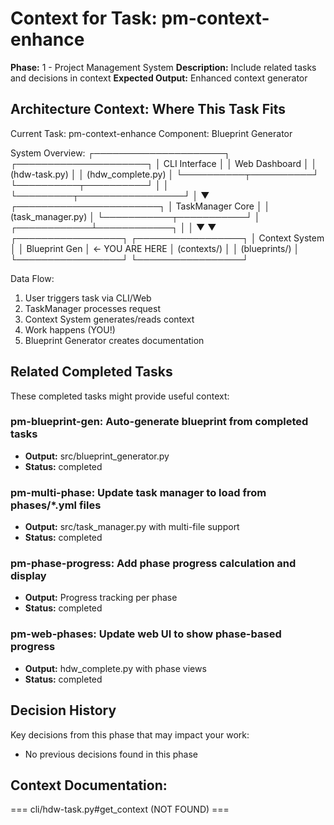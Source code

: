 # Context for Task: pm-context-enhance

**Phase:** 1 - Project Management System
**Description:** Include related tasks and decisions in context
**Expected Output:** Enhanced context generator


## Architecture Context: Where This Task Fits

Current Task: pm-context-enhance
Component: Blueprint Generator

System Overview:
┌─────────────────────┐     ┌─────────────────────┐
│   CLI Interface     │     │   Web Dashboard     │
│  (hdw-task.py)     │     │  (hdw_complete.py)  │
└──────────┬──────────┘     └──────────┬──────────┘
           │                           │
           └─────────┬─────────────────┘
                     │
                     ▼
         ┌───────────────────────┐
         │   TaskManager Core    │
         │  (task_manager.py)    │
         └───────────┬───────────┘
                     │
        ┌────────────┴────────────┐
        │                         │
        ▼                         ▼
┌─────────────────┐     ┌─────────────────┐
│ Context System  │     │ Blueprint Gen   │ ← YOU ARE HERE
│ (contexts/)     │     │ (blueprints/)   │
└─────────────────┘     └─────────────────┘

Data Flow:
1. User triggers task via CLI/Web
2. TaskManager processes request
3. Context System generates/reads context
4. Work happens (YOU!)
5. Blueprint Generator creates documentation

## Related Completed Tasks

These completed tasks might provide useful context:

### pm-blueprint-gen: Auto-generate blueprint from completed tasks
- **Output:** src/blueprint_generator.py
- **Status:** completed

### pm-multi-phase: Update task manager to load from phases/*.yml files
- **Output:** src/task_manager.py with multi-file support
- **Status:** completed

### pm-phase-progress: Add phase progress calculation and display
- **Output:** Progress tracking per phase
- **Status:** completed

### pm-web-phases: Update web UI to show phase-based progress
- **Output:** hdw_complete.py with phase views
- **Status:** completed

## Decision History

Key decisions from this phase that may impact your work:

- No previous decisions found in this phase

## Context Documentation:

=== cli/hdw-task.py#get_context (NOT FOUND) ===
